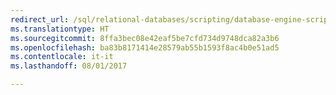 ```yaml
--- 
redirect_url: /sql/relational-databases/scripting/database-engine-scripting
ms.translationtype: HT
ms.sourcegitcommit: 8ffa3bec08e42eaf5be7cfd734d9748dca82a3b6
ms.openlocfilehash: ba83b8171414e28579ab55b1593f8ac4b0e51ad5
ms.contentlocale: it-it
ms.lasthandoff: 08/01/2017

--- 
```


